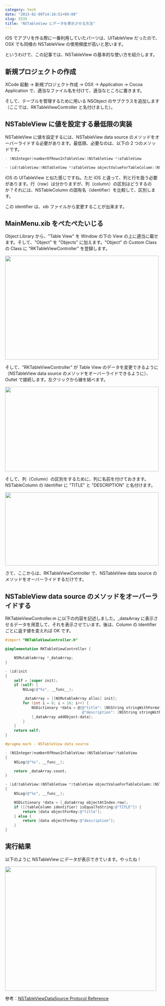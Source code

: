 ```yaml
---
category: tech
date: "2013-02-09T14:18:51+09:00"
slug: 5535
title: "NSTableView にデータを表示させる方法"
---
```


iOS でアプリを作る際に一番利用していたパーツは、UITableView だったので、OSX でも同様の NSTableView の使用頻度が高いと思います。

というわけで、この記事では、NSTableView の基本的な使い方を紹介します。

## 新規プロジェクトの作成

XCode 起動 → 新規プロジェクト作成 → OSX → Application → Cocoa Application で、適当なファイル名を付けて、適当なところに置きます。

そして、テーブルを管理するために用いる NSObject のサブクラスを追加します（ここでは、RKTableViewController と名付けました）。

## NSTableView に値を設定する最低限の実装

NSTableView に値を設定するには、NSTableView data source のメソッドをオーバーライドする必要があります。最低限、必要なのは、以下の 2 つのメソッドです。

```objective-c
- (NSInteger)numberOfRowsInTableView:(NSTableView *)aTableView

- (id)tableView:(NSTableView *)aTableView objectValueForTableColumn:(NSTableColumn *)aTableColumn row:(NSInteger)rowIndex
```

iOS の UITableView と似た感じですね。ただ iOS と違って、列と行を扱う必要があります。行（row）は分かりますが、列（column）の区別はどうするのか？それには、NSTableColumn の固有名（identifier）を比較して、区別します。

この identifier は、xib ファイルから変更することが出来ます。

## MainMenu.xib をぺたぺたいじる

Object Library から、"Table View" を Window の下の View の上に適当に載せます。そして、"Object" を "Objects" に加えます。"Object" の Custom Class の Class に "RKTableViewController" を登録します。

<img alt="" src="/images/2013/02/5535_1.png" width="500" height="338">

そして、"RKTableViewController" が Table View のデータを変更できるように（NSTableView data source のメソッドをオーバーライドできるように）、Outlet で接続します。左クリックから線を結べます。

<img alt="" src="/images/2013/02/5535_2.png" width="500" height="275">

そして、列（Column）の区別をするために、列に名前を付けておきます。NSTableColumn の Identifier に "TITLE" と "DESCRIPTION" と名付けます。

<img alt="" src="/images/2013/02/5535_3.png" width="500" height="238">

さて、ここからは、RKTableViewController で、NSTableView data source のメソッドをオーバーライドするだけです。

## NSTableView data source のメソッドをオーバーライドする

RKTableViewController.m に以下の内容を記述しました。\_dataArray に表示させるデータを用意して、それを表示させています。後は、Column の Identifier ごとに返す値を変えれば OK です。

```objective-c
#import "RKTableViewController.h"

@implementation RKTableViewController {

    NSMutableArray *_dataArray;
}

- (id)init
{
    self = [super init];
    if (self) {
        NSLog(@"%s", __func__);

        _dataArray = [[NSMutableArray alloc] init];
        for (int i = 0; i < 10; i++) {
            NSDictionary *data = @{@"title": [NSString stringWithFormat:@"title-%d", i],
                                   @"description": [NSString stringWithFormat:@"description-%d", i]};
            [_dataArray addObject:data];
        }
    }
    return self;
}

#pragma mark - NSTableView data source

- (NSInteger)numberOfRowsInTableView:(NSTableView*)tableView
{
    NSLog(@"%s", __func__);

    return _dataArray.count;
}

- (id)tableView:(NSTableView *)tableView objectValueForTableColumn:(NSTableColumn *)tableColumn row:(NSInteger)row
{
    NSLog(@"%s", __func__);

    NSDictionary *data = [_dataArray objectAtIndex:row];
    if ([[tableColumn identifier] isEqualToString:@"TITLE"]) {
        return [data objectForKey:@"title"];
    } else {
        return [data objectForKey:@"description"];
    }
}
```

## 実行結果

以下のように NSTableView にデータが表示できています。やったね！

<img alt="" src="/images/2013/02/5535_4.png" width="492" height="404">

参考：[NSTableViewDataSource Protocol Reference](https://developer.apple.com/library/mac/#documentation/Cocoa/Reference/ApplicationKit/Protocols/NSTableDataSource_Protocol/Reference/Reference.html)
